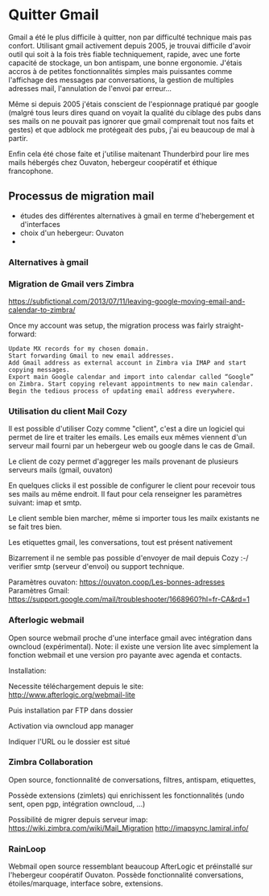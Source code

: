 # Quitter Gmail

Gmail a été le plus difficile à quitter, non par difficulté technique mais pas confort. Utilisant gmail activement depuis 2005, je trouvai difficile d'avoir outil qui soit à la fois très fiable techniquement, rapide, avec une forte capacité de stockage, un bon antispam, une bonne ergonomie. J'étais accros à de petites fonctionnalités simples mais puissantes comme l'affichage des messages par conversations, la gestion de multiples adresses mail, l'annulation de l'envoi par erreur...

Même si depuis 2005 j'étais conscient de l'espionnage pratiqué par google (malgré tous leurs dires quand on voyait la qualité du ciblage des pubs dans ses mails on ne pouvait pas ignorer que gmail comprenait tout nos faits et gestes) et que adblock me protégeait des pubs, j'ai eu beaucoup de mal à partir.

Enfin cela été chose faite et j'utilise maitenant Thunderbird pour lire mes mails hébergés chez Ouvaton, hebergeur coopératif et éthique francophone.




## Processus de migration mail

- études des différentes alternatives à gmail en terme d'hebergement et d'interfaces
- choix d'un hebergeur: Ouvaton
- 


### Alternatives à gmail

### Migration de Gmail vers Zimbra
https://subfictional.com/2013/07/11/leaving-google-moving-email-and-calendar-to-zimbra/


Once my account was setup, the migration process was fairly straight-forward:

    Update MX records for my chosen domain.
    Start forwarding Gmail to new email addresses.
    Add Gmail address as external account in Zimbra via IMAP and start copying messages.
    Export main Google calendar and import into calendar called “Google” on Zimbra. Start copying relevant appointments to new main calendar.
    Begin the tedious process of updating email address everywhere.

### Utilisation du client Mail Cozy

Il est possible d'utiliser Cozy comme "client", c'est a dire un logiciel qui permet de lire et traiter les emails. Les emails eux mêmes viennent d'un serveur mail fourni par un hebergeur web ou google dans le cas de Gmail.

Le client de cozy permet d'aggreger les mails provenant de plusieurs serveurs mails (gmail, ouvaton)

En quelques clicks il est possible de configurer le client pour recevoir tous ses mails au même endroit. Il faut pour cela renseigner les paramètres suivant: imap et smtp.

Le client semble bien marcher, même si importer tous les mailx existants ne se fait tres bien.

Les etiquettes gmail, les conversations, tout est présent nativement

Bizarrement il ne semble pas possible d'envoyer de mail depuis Cozy :-/ verifier smtp (serveur d'envoi) ou support technique.

Paramètres ouvaton: https://ouvaton.coop/Les-bonnes-adresses
Paramètres Gmail: https://support.google.com/mail/troubleshooter/1668960?hl=fr-CA&rd=1


### Afterlogic webmail

Open source webmail proche d'une interface gmail avec intégration dans owncloud (expérimental). Note: il existe une version lite avec simplement la fonction webmail et une version pro payante avec agenda et contacts.

Installation:

Necessite téléchargement depuis le site:
http://www.afterlogic.org/webmail-lite

Puis installation par FTP dans dossier 

Activation via owncloud app manager

Indiquer l'URL ou le dossier est situé

### Zimbra Collaboration

Open source, fonctionnalité de conversations, filtres, antispam, etiquettes, 

Possède extensions (zimlets) qui enrichissent les fonctionnalités (undo sent, open pgp, intégration owncloud, ...)

Possibilité de migrer depuis serveur imap: 
https://wiki.zimbra.com/wiki/Mail_Migration
http://imapsync.lamiral.info/


### RainLoop

Webmail open source ressemblant beaucoup AfterLogic et préinstallé sur l'hebergeur coopératif Ouvaton.
Possède fonctionnalité conversations, étoiles/marquage, interface sobre, extensions.


